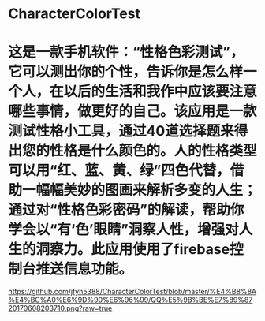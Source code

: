 # CharacterColorTest 
# 这是一款手机软件：“性格色彩测试”，它可以测出你的个性，告诉你是怎么样一个人，在以后的生活和我作中应该要注意哪些事情，做更好的自己。该应用是一款测试性格小工具，通过40道选择题来得出您的性格是什么颜色的。人的性格类型可以用“红、蓝、黄、绿”四色代替，借助一幅幅美妙的图画来解析多变的人生；通过对“性格色彩密码”的解读，帮助你学会以“有‘色’眼睛”洞察人性，增强对人生的洞察力。此应用使用了firebase控制台推送信息功能。
https://github.com/jfyh5388/CharacterColorTest/blob/master/%E4%B8%8A%E4%BC%A0%E6%9D%90%E6%96%99/QQ%E5%9B%BE%E7%89%8720170608203710.png?raw=true
